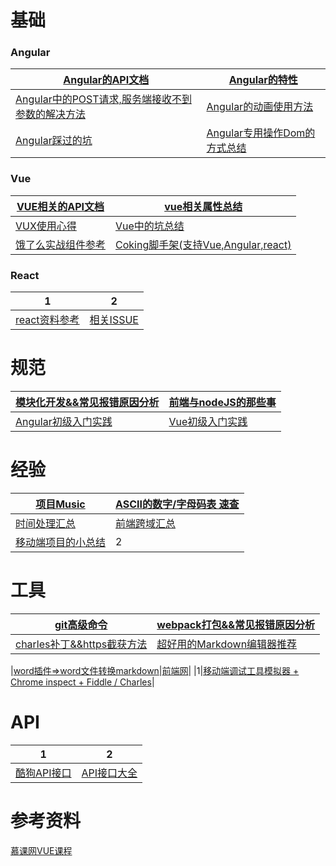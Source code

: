 ﻿# 基础

### Angular

|[Angular的API文档](https://github.com/heightzhang/Three/issues/2)|[Angular的特性](https://github.com/heightzhang/Three/issues/3)|
|-|-|
|[Angular中的POST请求,服务端接收不到参数的解决方法](https://github.com/heightzhang/Three/issues/1)|[Angular的动画使用方法](https://github.com/heightzhang/Three/issues/5)|
|[Angular踩过的坑](https://github.com/heightzhang/Three/issues/7)|[Angular专用操作Dom的方式总结](https://github.com/heightzhang/Three/issues/10)|

### Vue

|[VUE相关的API文档](https://github.com/heightzhang/Three/issues/14)|[vue相关属性总结](https://github.com/heightzhang/Three/issues/23)|
|-|-|
|[VUX使用心得](http://blog.csdn.net/tonydandelion2014/article/details/51924236)|[Vue中的坑总结](https://github.com/heightzhang/Three/issues/21)|
|[饿了么实战组件参考](https://www.zhihu.com/question/38213423)|[Coking脚手架(支持Vue,Angular,react)](http://elemefe.github.io/cooking/)|

### React

|1|2|
|-|-|
|[react资料参考](https://github.com/heightzhang/react-tutorial/blob/master/README.md)|[相关ISSUE](https://github.com/Wscats/react-tutorial/issues)|



# 规范

|[模块化开发&&常见报错原因分析](https://github.com/heightzhang/Three/issues/22)|[前端与nodeJS的那些事](http://www.jianshu.com/p/2b5d4c2318e6)|
|-|-|
|[Angular初级入门实践](http://www.jianshu.com/p/8aeb69d25aa2)|[Vue初级入门实践](http://www.jianshu.com/p/14038b3dae90)|

# 经验

|[项目Music](https://github.com/heightzhang/Three/issues/21)|[ASCII的数字/字母码表 速查](https://github.com/heightzhang/Three/issues/13)|
|-|-|
|[时间处理汇总](https://github.com/heightzhang/Three/issues/9)|[前端跨域汇总](https://github.com/heightzhang/Three/issues/25)|
|[移动端项目的小总结](http://www.qdfuns.com/notes/16214/f46798929ab884bb2b41aecad1571a0f.html)|2|

# 工具

|[git高级命令](https://github.com/heightzhang/Three/issues/17)|[webpack打包&&常见报错原因分析](https://github.com/heightzhang/Three/issues/16)|
|-|-|
|[charles补丁&&https截获方法](https://github.com/heightzhang/Three/issues/6)|[超好用的Markdown编辑器推荐](https://www.zhihu.com/question/19637157)|

|[word插件=>word文件转换markdown](http://www.writage.com)|[前端网](http://www.qdfuns.com/)|
|1|[移动端调试工具模拟器 + Chrome inspect + Fiddle / Charles](http://www.cnblogs.com/sunshq/p/4111610.html)|


# API

|1|2|
|-|-|
|[酷狗API接口](https://github.com/heightzhang/Three/issues/8)|[API接口大全](https://github.com/TonnyL/Awesome_APIs/blob/master/Chinese.md)|



# 参考资料

[慕课网VUE课程](https://github.com/ustbhuangyi/vue-sell)
